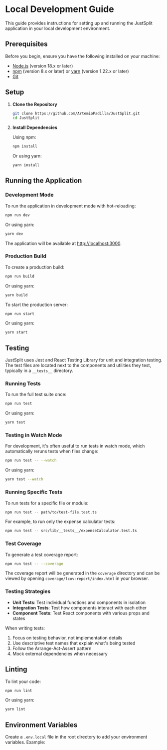 # Local Development Guide

This guide provides instructions for setting up and running the JustSplit application in your local development environment.

## Prerequisites

Before you begin, ensure you have the following installed on your machine:

- [Node.js](https://nodejs.org/) (version 18.x or later)
- [npm](https://www.npmjs.com/) (version 8.x or later) or [yarn](https://yarnpkg.com/) (version 1.22.x or later)
- [Git](https://git-scm.com/)

## Setup

1. **Clone the Repository**

   ```bash
   git clone https://github.com/ArtemioPadilla/JustSplit.git
   cd JustSplit
   ```

2. **Install Dependencies**

   Using npm:
   ```bash
   npm install
   ```

   Or using yarn:
   ```bash
   yarn install
   ```

## Running the Application

### Development Mode

To run the application in development mode with hot-reloading:

```bash
npm run dev
```

Or using yarn:
```bash
yarn dev
```

The application will be available at [http://localhost:3000](http://localhost:3000).

### Production Build

To create a production build:

```bash
npm run build
```

Or using yarn:
```bash
yarn build
```

To start the production server:

```bash
npm run start
```

Or using yarn:
```bash
yarn start
```

## Testing

JustSplit uses Jest and React Testing Library for unit and integration testing. The test files are located next to the components and utilities they test, typically in a `__tests__` directory.

### Running Tests

To run the full test suite once:

```bash
npm run test
```

Or using yarn:
```bash
yarn test
```

### Testing in Watch Mode

For development, it's often useful to run tests in watch mode, which automatically reruns tests when files change:

```bash
npm run test -- --watch
```

Or using yarn:
```bash
yarn test --watch
```

### Running Specific Tests

To run tests for a specific file or module:

```bash
npm run test -- path/to/test-file.test.ts
```

For example, to run only the expense calculator tests:

```bash
npm run test -- src/lib/__tests__/expenseCalculator.test.ts
```

### Test Coverage

To generate a test coverage report:

```bash
npm run test -- --coverage
```

The coverage report will be generated in the `coverage` directory and can be viewed by opening `coverage/lcov-report/index.html` in your browser.

### Testing Strategies

- **Unit Tests**: Test individual functions and components in isolation
- **Integration Tests**: Test how components interact with each other
- **Component Tests**: Test React components with various props and states

When writing tests:
1. Focus on testing behavior, not implementation details
2. Use descriptive test names that explain what's being tested
3. Follow the Arrange-Act-Assert pattern
4. Mock external dependencies when necessary

## Linting

To lint your code:

```bash
npm run lint
```

Or using yarn:
```bash
yarn lint
```

## Environment Variables

Create a `.env.local` file in the root directory to add your environment variables. Example:

